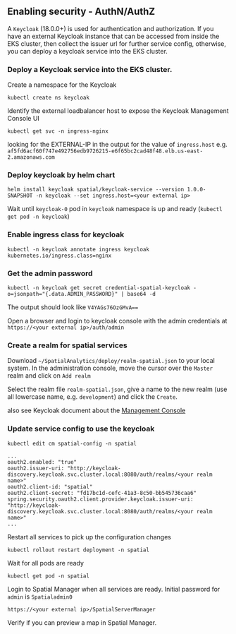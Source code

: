 ## Enabling security - AuthN/AuthZ

A `Keycloak` (18.0.0+) is used for authentication and authorization. If you have an external Keycloak instance that can be accessed from inside the EKS cluster, then collect the issuer url for further service config, otherwise, you can deploy a keycloak service into the EKS cluster.


### Deploy a Keycloak service into the EKS cluster.

Create a namespace for the Keycloak
```
kubectl create ns keycloak
```

Identify the external loadbalancer host to expose the Keycloak Management Console UI
```
kubectl get svc -n ingress-nginx
```

looking for the EXTERNAL-IP in the output for the value of `ingress.host`
e.g. `af5fd6acf60f747e492756edb9726215-e6f65bc2cad48f48.elb.us-east-2.amazonaws.com`

### Deploy keycloak by helm chart
```
helm install keycloak spatial/keycloak-service --version 1.0.0-SNAPSHOT -n keycloak --set ingress.host=<your external ip>
```
Wait until `keycloak-0` pod in `keycloak` namespace is up and ready (`kubectl get pod -n keycloak`)


### Enable ingress class for keycloak
```
kubectl -n keycloak annotate ingress keycloak kubernetes.io/ingress.class=nginx
```


### Get the admin password
```
kubectl -n keycloak get secret credential-spatial-keycloak -o=jsonpath="{.data.ADMIN_PASSWORD}" | base64 -d
```
The output should look like `V4YAGs76OzGMvA==`
    
Open a browser and login to keycloak console with the admin credentials at
`https://<your external ip>/auth/admin`


### Create a realm for spatial services

Download `~/SpatialAnalytics/deploy/realm-spatial.json` to your local system.
In the administration console, move the cursor over the `Master` realm and click on `Add realm`

Select the realm file `realm-spatial.json`, give a name to the new realm (use all lowercase name, e.g. `development`) and click the `Create`.

also see Keycloak document about the [Management Console](https://www.keycloak.org/docs/latest/server_admin/)


### Update service config to use the keycloak
```
kubectl edit cm spatial-config -n spatial
```

```
...
oauth2.enabled: "true"
oauth2.issuer-uri: "http://keycloak-discovery.keycloak.svc.cluster.local:8080/auth/realms/<your realm name>"
oauth2.client-id: "spatial"
oauth2.client-secret: "fd17bc1d-cefc-41a3-8c50-bb545736caa6"
spring.security.oauth2.client.provider.keycloak.issuer-uri: "http://keycloak-discovery.keycloak.svc.cluster.local:8080/auth/realms/<your realm name>"
...
```

Restart all services to pick up the configuration changes
```
kubectl rollout restart deployment -n spatial
```
Wait for all pods are ready
```
kubectl get pod -n spatial
```

Login to Spatial Manager when all services are ready. Initial password for `admin` is `Spatialadmin0`

`https://<your external ip>/SpatialServerManager`

Verify if you can preview a map in Spatial Manager.
